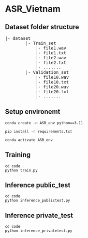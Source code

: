 # ASR_Vietnam

## Dataset folder structure
<pre>
|- dataset
        |- Train_set
            |- file1.wav
            |- file1.txt
            |- file2.wav
            |- file2.txt
            |- .......
        |- Validation_set
            |- file10.wav
            |- file10.txt
            |- file20.wav
            |- file20.txt
            |- .......
</pre>

## Setup environemt
```
conda create -n ASR_env python==3.11
```

```
pip install -r requirements.txt
```

```
conda activate ASR_env
```
## Training
```
cd code
python train.py
```

## Inference public_test
```
cd code
python inference_publictest.py
```

## Inference private_test
```
cd code
python inference_privatetest.py
```
